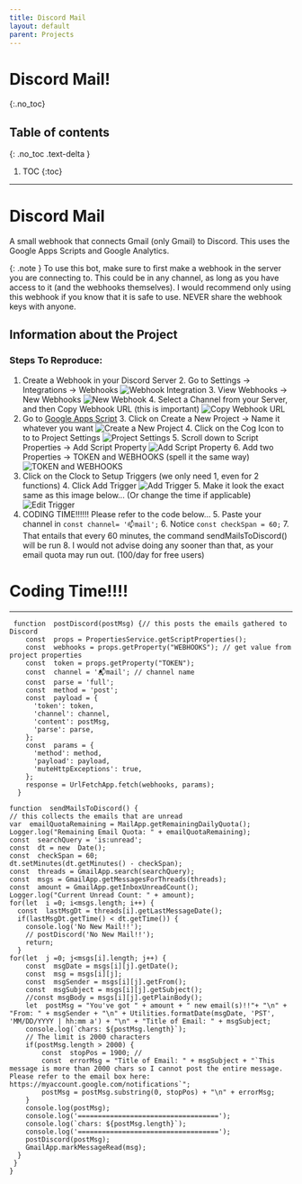```yaml
---
title: Discord Mail
layout: default
parent: Projects
---
```


# Discord Mail!
{:.no_toc}

## Table of contents
{: .no_toc .text-delta }

1. TOC
{:toc}

---

# Discord Mail
A small webhook that connects Gmail (only Gmail) to Discord. This uses the Google Apps Scripts and Google Analytics. 

{: .note }
To use this bot, make sure to first make a webhook in the server you are connecting to. This could be in any channel, as long as you have access to it (and the webhooks themselves). I would recommend only using this webhook if you know that it is safe to use. NEVER share the webhook keys with anyone. 


## Information about the Project
### Steps To Reproduce:
1. Create a Webhook in your Discord Server
	2. Go to Settings -> Integrations -> Webhooks
![Webhook Integration](./assets/images/image1.png)
	3. View Webhooks -> New Webhooks
![New Webhook](./assets/images/image2.png)
	4. Select a Channel from your Server, and then Copy Webhook URL (this is important)
![Copy Webhook URL](./assets/images/image3.png)
2. Go to [Google Apps Script](https://script.google.com/home)
	3. Click on Create a New Project -> Name it whatever you want
![Create a New Project](./assets/images/image4.png)
	4. Click on the Cog Icon to to to Project Settings
![Project Settings](./assets/images/image5.png)
	5. Scroll down to Script Properties -> Add Script Property
![Add Script Property](./assets/images/image6.png)
	6. Add two Properties -> TOKEN and WEBHOOKS (spell it the same way)
![TOKEN and WEBHOOKS](./assets/images/image7.png)
3. Click on the Clock to Setup Triggers (we only need 1, even for 2 functions)
	4. Click Add Trigger
![Add Trigger](./assets/images/image8.png)
	5. Make it look the exact same as this image below... (Or change the time if applicable)
![Edit Trigger](./assets/images/image9.png)
4. CODING TIME!!!!!! Please refer to the code below...
	5. Paste your channel in `const channel= '📫mail';` 
	6. Notice `const checkSpan = 60;` 
		7. That entails that every 60 minutes, the command sendMailsToDiscord() will be run
		8. I would not advise doing any sooner than that, as your email quota may run out. (100/day for free users)

# Coding Time!!!!
---

     function  postDiscord(postMsg) {// this posts the emails gathered to Discord
        const  props = PropertiesService.getScriptProperties();
        const  webhooks = props.getProperty("WEBHOOKS"); // get value from project properties
        const  token = props.getProperty("TOKEN");
        const  channel = '📬mail'; // channel name 
	    const  parse = 'full'; 
        const  method = 'post';
        const  payload = {
          'token': token,
          'channel': channel,
          'content': postMsg,
          'parse': parse,
        };
        const  params = {
          'method': method,
          'payload': payload,
          'muteHttpExceptions': true,
        };
        response = UrlFetchApp.fetch(webhooks, params);
      }

    function  sendMailsToDiscord() {
    // this collects the emails that are unread
    var  emailQuotaRemaining = MailApp.getRemainingDailyQuota();
    Logger.log("Remaining Email Quota: " + emailQuotaRemaining);
    const  searchQuery = 'is:unread';
    const  dt = new  Date();
    const  checkSpan = 60;
    dt.setMinutes(dt.getMinutes() - checkSpan);
    const  threads = GmailApp.search(searchQuery);
    const  msgs = GmailApp.getMessagesForThreads(threads);
    const  amount = GmailApp.getInboxUnreadCount();
    Logger.log("Current Unread Count: " + amount);
    for(let  i =0; i<msgs.length; i++) {
      const  lastMsgDt = threads[i].getLastMessageDate();
      if(lastMsgDt.getTime() < dt.getTime()) {
        console.log('No New Mail!!');
        // postDiscord('No New Mail!!');
        return;
      }
    for(let  j =0; j<msgs[i].length; j++) {
	    const  msgDate = msgs[i][j].getDate();
	    const  msg = msgs[i][j];
	    const  msgSender = msgs[i][j].getFrom();
	    const  msgSubject = msgs[i][j].getSubject();
	    //const msgBody = msgs[i][j].getPlainBody();
	    let  postMsg = "You've got " + amount + " new email(s)!!"+ "\n" + "From: " + msgSender + "\n" + Utilities.formatDate(msgDate, 'PST', 'MM/DD/YYYY | hh:mm a') + "\n" + "Title of Email: " + msgSubject;
	    console.log(`chars: ${postMsg.length}`);
	    // The limit is 2000 characters
	    if(postMsg.length > 2000) {
		    const  stopPos = 1900; //
		    const  errorMsg = "Title of Email: " + msgSubject + "`This message is more than 2000 chars so I cannot post the entire message. Please refer to the email box here: https://myaccount.google.com/notifications`";
		    postMsg = postMsg.substring(0, stopPos) + "\n" + errorMsg;
        }
	    console.log(postMsg);
	    console.log('===================================');
	    console.log(`chars: ${postMsg.length}`);
	    console.log('===================================');
	    postDiscord(postMsg);
	    GmailApp.markMessageRead(msg);
      }   
     }
    }